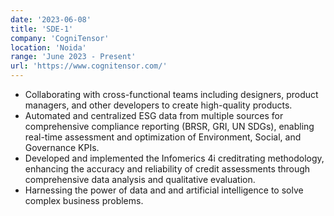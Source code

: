 ```yaml
---
date: '2023-06-08'
title: 'SDE-1'
company: 'CogniTensor'
location: 'Noida'
range: 'June 2023 - Present'
url: 'https://www.cognitensor.com/'
---
```


- Collaborating with cross-functional teams including designers, product managers, and other developers to create high-quality products.
- Automated and centralized ESG data from multiple sources for comprehensive compliance reporting (BRSR, GRI, UN SDGs), enabling real-time    assessment and optimization of Environment, Social, and Governance KPIs.
- Developed and implemented the Infomerics 4i creditrating methodology, enhancing the accuracy and reliability of credit assessments through comprehensive data analysis and qualitative evaluation.
- Harnessing the power of data and and artificial intelligence to solve complex business problems.
